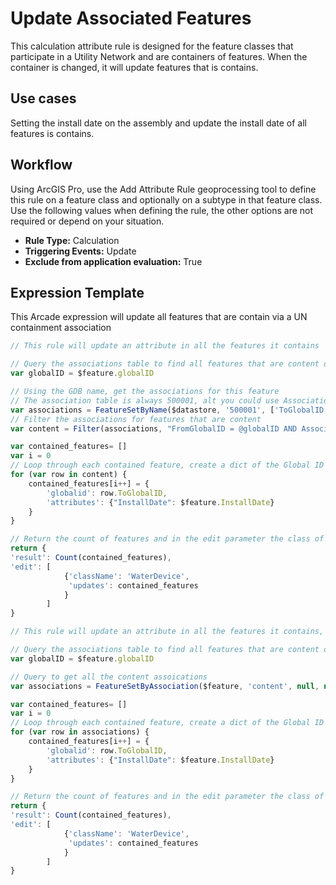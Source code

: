 # Update Associated Features

This calculation attribute rule is designed for the feature classes that participate in a Utility Network and are containers of features.  When the container is changed, it will update features that is contains.

## Use cases

Setting the install date on the assembly and update the install date of all features is contains.

## Workflow

Using ArcGIS Pro, use the Add Attribute Rule geoprocessing tool to define this rule on a feature class and optionally on a subtype in that feature class.  Use the following values when defining the rule, the other options are not required or depend on your situation.
  
  - **Rule Type:** Calculation
  - **Triggering Events:** Update
  - **Exclude from application evaluation:** True


## Expression Template

This Arcade expression will update all features that are contain via a UN containment association

```js
// This rule will update an attribute in all the features it contains

// Query the associations table to find all features that are content of feature.
var globalID = $feature.globalID

// Using the GDB name, get the associations for this feature
// The association table is always 500001, alt you could use Associations
var associations = FeatureSetByName($datastore, '500001', ['ToGlobalID','FromGlobalID','AssociationType'], false)
// Filter the associations for features that are content
var content = Filter(associations, "FromGlobalID = @globalID AND AssociationType = 2")

var contained_features= []
var i = 0
// Loop through each contained feature, create a dict of the Global ID and the new install date
for (var row in content) {
    contained_features[i++] = {
        'globalid': row.ToGlobalID,
        'attributes': {"InstallDate": $feature.InstallDate}    
    }
}

// Return the count of features and in the edit parameter the class of features to update and the list of updates
return {
'result': Count(contained_features),
'edit': [
            {'className': 'WaterDevice',
             'updates': contained_features
            } 
        ]
}
```


```js
// This rule will update an attribute in all the features it contains, requires ArcGIS Pro 2.5

// Query the associations table to find all features that are content of feature.
var globalID = $feature.globalID

// Query to get all the content assoications
var associations = FeatureSetByAssociation($feature, 'content', null, null, ['*'], false);

var contained_features= []
var i = 0
// Loop through each contained feature, create a dict of the Global ID and the new install date
for (var row in associations) {
    contained_features[i++] = {
        'globalid': row.ToGlobalID,
        'attributes': {"InstallDate": $feature.InstallDate}    
    }
}

// Return the count of features and in the edit parameter the class of features to update and the list of updates
return {
'result': Count(contained_features),
'edit': [
            {'className': 'WaterDevice',
             'updates': contained_features
            } 
        ]
}
```